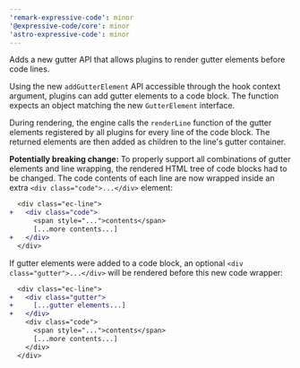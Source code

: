 ```yaml
---
'remark-expressive-code': minor
'@expressive-code/core': minor
'astro-expressive-code': minor
---
```


Adds a new gutter API that allows plugins to render gutter elements before code lines.

Using the new `addGutterElement` API accessible through the hook context argument, plugins can add gutter elements to a code block. The function expects an object matching the new `GutterElement` interface.

During rendering, the engine calls the `renderLine` function of the gutter elements registered by all plugins for every line of the code block. The returned elements are then added as children to the line's gutter container.

**Potentially breaking change:** To properly support all combinations of gutter elements and line wrapping, the rendered HTML tree of code blocks had to be changed. The code contents of each line are now wrapped inside an extra `<div class="code">...</div>` element:

```diff lang="html"
  <div class="ec-line">
+   <div class="code">
      <span style="...">contents</span>
      [...more contents...]
+   </div>
  </div>
```

If gutter elements were added to a code block, an optional `<div class="gutter">...</div>` will be rendered before this new code wrapper:

```diff lang="html"
  <div class="ec-line">
+   <div class="gutter">
+     [...gutter elements...]
+   </div>
    <div class="code">
      <span style="...">contents</span>
      [...more contents...]
    </div>
  </div>
```
